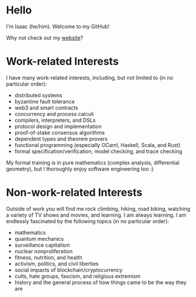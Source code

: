 # Hello

I'm Isaac (he/him). Welcome to my GitHub!

Why not check out my [website](https://quantifiertech.com)?

# Work-related Interests

I have many work-related interests, including, but not limited to (in no particular order):

- distributed systems
- byzantine fault tolerance
- web3 and smart contracts
- concurrency and process calculi
- compilers, interpreters, and DSLs
- protocol design and implementation
- proof-of-stake consensus algorithms
- dependent types and theorem provers
- functional programming (especially OCaml, Haskell, Scala, and Rust)
- formal specification/verification, model checking, and trace checking

My formal training is in pure mathematics (complex analysis, differential geometry), but I thoroughly enjoy software engineering too :)

# Non-work-related Interests

Outside of work you will find me rock climbing, hiking, road biking, watching a variety of TV shows and movies, and learning. I am always learning. I am endlessly fascinated by the following topics (in no particular order):

- mathematics
- quantum mechanics
- surveillance capitalism
- nuclear nonproliferation
- fitness, nutrition, and health
- activism, politics, and civil liberties
- social impacts of blockchain/cryptocurrency
- cults, hate groups, fascism, and religious extremism
- history and the general process of how things came to be the way they are
